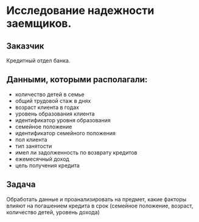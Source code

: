 # Исследование надежности заемщиков.

## Заказчик
Кредитный отдел банка.

## Данными, которыми располагали:

- количество детей в семье
- общий трудовой стаж в днях
- возраст клиента в годах
- уровень образования клиента
- идентификатор уровня образования
- семейное положение
- идентификатор семейного положения
- пол клиента
- тип занятости
- имел ли задолженность по возврату кредитов
- ежемесячный доход
- цель получения кредита

## Задача

Обработать данные и проанализировать на предмет, какие факторы влияют на погашением кредита в срок (семейное положение, возраст, количество детей, уровень дохода)
